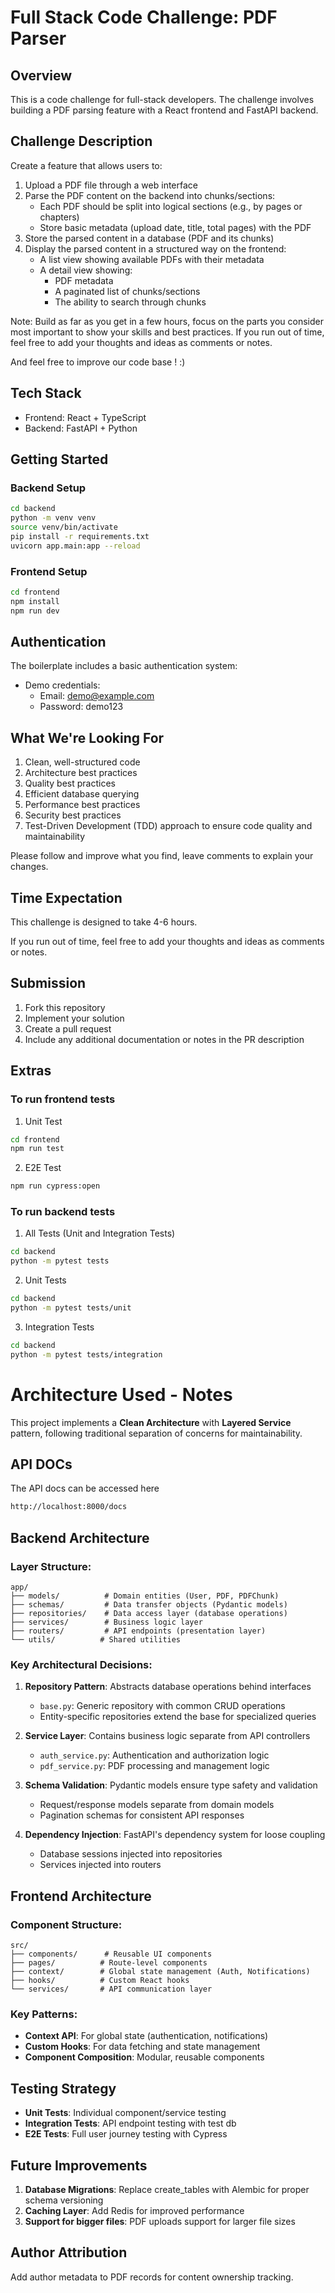 # Full Stack Code Challenge: PDF Parser

## Overview

This is a code challenge for full-stack developers. The challenge involves building a PDF parsing feature with a React frontend and FastAPI backend.

## Challenge Description

Create a feature that allows users to:

1. Upload a PDF file through a web interface
2. Parse the PDF content on the backend into chunks/sections:
   - Each PDF should be split into logical sections (e.g., by pages or chapters)
   - Store basic metadata (upload date, title, total pages) with the PDF
3. Store the parsed content in a database (PDF and its chunks)
4. Display the parsed content in a structured way on the frontend:
   - A list view showing available PDFs with their metadata
   - A detail view showing:
     - PDF metadata
     - A paginated list of chunks/sections
     - The ability to search through chunks

Note: Build as far as you get in a few hours, focus on the parts you consider most important to show your skills and best practices.
If you run out of time, feel free to add your thoughts and ideas as comments or notes.

And feel free to improve our code base ! :)

## Tech Stack

- Frontend: React + TypeScript
- Backend: FastAPI + Python

## Getting Started

### Backend Setup

```bash
cd backend
python -m venv venv
source venv/bin/activate
pip install -r requirements.txt
uvicorn app.main:app --reload
```

### Frontend Setup

```bash
cd frontend
npm install
npm run dev
```

## Authentication

The boilerplate includes a basic authentication system:

- Demo credentials:
  - Email: demo@example.com
  - Password: demo123

## What We're Looking For

1. Clean, well-structured code
2. Architecture best practices
3. Quality best practices
4. Efficient database querying
5. Performance best practices
6. Security best practices
7. Test-Driven Development (TDD) approach to ensure code quality and maintainability

Please follow and improve what you find, leave comments to explain your changes.

## Time Expectation

This challenge is designed to take 4-6 hours.

If you run out of time, feel free to add your thoughts and ideas as comments or notes.

## Submission

1. Fork this repository
2. Implement your solution
3. Create a pull request
4. Include any additional documentation or notes in the PR description

## Extras

### To run frontend tests

1. Unit Test

```bash
cd frontend
npm run test
```

2. E2E Test

```bash
npm run cypress:open
```

### To run backend tests

1. All Tests (Unit and Integration Tests)

```bash
cd backend
python -m pytest tests
```

2. Unit Tests

```bash
cd backend
python -m pytest tests/unit
```

3. Integration Tests

```bash
cd backend
python -m pytest tests/integration
```

# Architecture Used - Notes

This project implements a **Clean Architecture** with **Layered Service** pattern, following traditional separation of concerns for maintainability.

## API DOCs

The API docs can be accessed here

```bash
http://localhost:8000/docs
```

## Backend Architecture

### Layer Structure:

```
app/
├── models/          # Domain entities (User, PDF, PDFChunk)
├── schemas/         # Data transfer objects (Pydantic models)
├── repositories/    # Data access layer (database operations)
├── services/        # Business logic layer
├── routers/         # API endpoints (presentation layer)
└── utils/          # Shared utilities
```

### Key Architectural Decisions:

1. **Repository Pattern**: Abstracts database operations behind interfaces

   - `base.py`: Generic repository with common CRUD operations
   - Entity-specific repositories extend the base for specialized queries

2. **Service Layer**: Contains business logic separate from API controllers

   - `auth_service.py`: Authentication and authorization logic
   - `pdf_service.py`: PDF processing and management logic

3. **Schema Validation**: Pydantic models ensure type safety and validation

   - Request/response models separate from domain models
   - Pagination schemas for consistent API responses

4. **Dependency Injection**: FastAPI's dependency system for loose coupling
   - Database sessions injected into repositories
   - Services injected into routers

## Frontend Architecture

### Component Structure:

```
src/
├── components/      # Reusable UI components
├── pages/          # Route-level components
├── context/        # Global state management (Auth, Notifications)
├── hooks/          # Custom React hooks
└── services/       # API communication layer
```

### Key Patterns:

- **Context API**: For global state (authentication, notifications)
- **Custom Hooks**: For data fetching and state management
- **Component Composition**: Modular, reusable components

## Testing Strategy

- **Unit Tests**: Individual component/service testing
- **Integration Tests**: API endpoint testing with test db
- **E2E Tests**: Full user journey testing with Cypress

## Future Improvements

1. **Database Migrations**: Replace create_tables with Alembic for proper schema versioning
2. **Caching Layer**: Add Redis for improved performance
3. **Support for bigger files**: PDF uploads support for larger file sizes

## Author Attribution

Add author metadata to PDF records for content ownership tracking.
